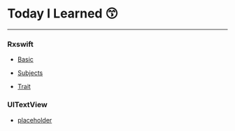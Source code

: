 # 
# Today I Learned 😙

---
### Rxswift
- [Basic](./Rxswift/Basic/Basic.md)

- [Subjects](./Rxswift/Subjects/Subjects.md)

- [Trait](./Rxswift/Trait/Traits.md)

### UITextView
- [placeholder](./UITextView/placeholder/placeholder.md)

